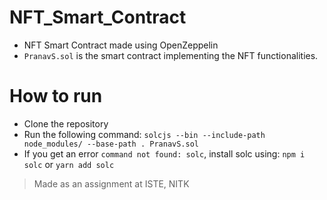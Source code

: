 # NFT_Smart_Contract
+ NFT Smart Contract made using OpenZeppelin
+ ```PranavS.sol``` is the smart contract implementing the NFT functionalities.

# How to run
+ Clone the repository
+ Run the following command:
  ```solcjs --bin --include-path node_modules/ --base-path . PranavS.sol```
+ If you get an error ```command not found: solc```, install solc using:
  ```npm i solc``` or ```yarn add solc```

> Made as an assignment at ISTE, NITK

